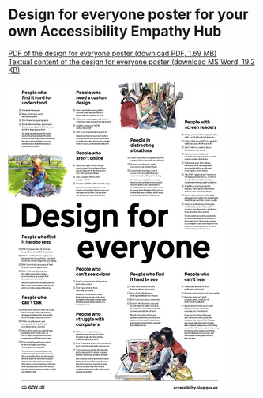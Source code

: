
# Design for everyone poster for your own Accessibility Empathy Hub

[PDF of the design for everyone poster (download PDF, 1.69 MB)](HMRC-AccessibilityEmpathyHub-DesignForEveryone%20%28PDF%201.69%20MB%29.pdf)  
[Textual content of the design for everyone poster (download MS Word, 19.2 KB)](HMRC-AccessibilityEmpathyHub-DesignForEveryone%20%28MS%20Word%2019.2%20KB%29.docx)

[![a GOV.UK branded poster with title text 'Design for everyone' and graphics of female on a bus looking at her mobile, a female in a park looking at her mobile and a mother and her two children looking at a laptop](../../assets/images/resources/design-for-everyone-preview.jpg)](HMRC-AccessibilityEmpathyHub-DesignForEveryone%20%28PDF%201.69%20MB%29.pdf)
